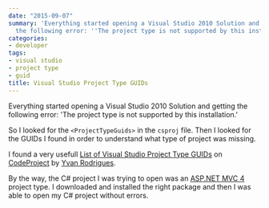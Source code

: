 ```yaml
---
date: "2015-09-07"
summary: 'Everything started opening a Visual Studio 2010 Solution and getting
  the following error: ''The project type is not supported by this installation.'''
categories:
- developer
tags:
- visual studio
- project type
- guid
title: Visual Studio Project Type GUIDs
---
```


Everything started opening a Visual Studio 2010 Solution and getting the following error: 'The project type is not supported by this installation.'

So I looked for the `<ProjectTypeGuids>` in the `csproj` file. Then I looked for the GUIDs I found in order to understand what type of project was missing.

I found a very usefull [List of Visual Studio Project Type GUIDs](http://www.codeproject.com/Reference/720512/List-of-Visual-Studio-Project-Type-GUIDs) on [CodeProject](http://www.codeproject.com/) by [Yvan Rodrigues](http://www.codeproject.com/Members/Yvan-Rodrigues).

By the way, the C# project I was trying to open was an [ASP.NET MVC 4](http://www.asp.net/mvc/mvc4) project type. I downloaded and installed the right package and then I was able to open my C# project without errors.
